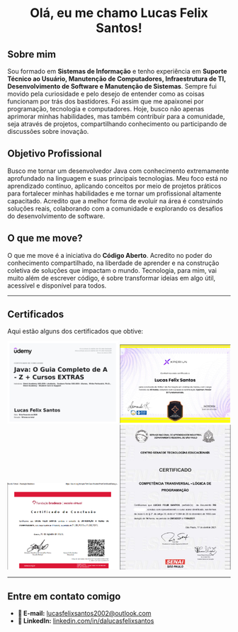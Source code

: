 <h1 align="center">Olá, eu me chamo Lucas Felix Santos!</h1>

## Sobre mim

Sou formado em **Sistemas de Informação** e tenho experiência em **Suporte Técnico ao Usuário, Manutenção de Computadores, Infraestrutura de TI, Desenvolvimento de Software e Manutenção de Sistemas**. Sempre fui movido pela curiosidade e pelo desejo de entender como as coisas funcionam por trás dos bastidores. Foi assim que me apaixonei por programação, tecnologia e computadores. Hoje, busco não apenas aprimorar minhas habilidades, mas também contribuir para a comunidade, seja através de projetos, compartilhando conhecimento ou participando de discussões sobre inovação.

## Objetivo Profissional

Busco me tornar um desenvolvedor Java com conhecimento extremamente aprofundado na linguagem e suas principais tecnologias. Meu foco está no aprendizado contínuo, aplicando conceitos por meio de projetos práticos para fortalecer minhas habilidades e me tornar um profissional altamente capacitado. Acredito que a melhor forma de evoluir na área é construindo soluções reais, colaborando com a comunidade e explorando os desafios do desenvolvimento de software.

## O que me move?

O que me move é a iniciativa do **Código Aberto**. Acredito no poder do conhecimento compartilhado, na liberdade de aprender e na construção coletiva de soluções que impactam o mundo. Tecnologia, para mim, vai muito além de escrever código, é sobre transformar ideias em algo útil, acessível e disponível para todos.

---

## Certificados

Aqui estão alguns dos certificados que obtive:

<p align="center">
  <img src="./assets/certificado_java.jpg" width="250">
  <img src="./assets/certificado_xperiun.jpg" width="250">
  <img src="./assets/certificado_redes.jpg" width="250">
  <img src="./assets/certificado_logica.jpg" width="250">
</p>

---

## Entre em contato comigo

- **📧 E-mail:** [lucasfelixsantos2002@outlook.com](mailto:lucasfelixsantos2002@outlook.com)  
- **💼 LinkedIn:** [linkedin.com/in/dalucasfelixsantos](https://www.linkedin.com/in/dalucasfelixsantos)
